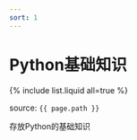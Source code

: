 ```yaml
---
sort: 1
---
```


# Python基础知识

{% include list.liquid all=true %}

source: `{{ page.path }}`

存放Python的基础知识
